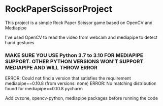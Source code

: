 # RockPaperScissorProject
This project is a simple Rock Paper Scissor game based on OpenCV and Mediapipe

I've used OpenCV to read the video from webcam and mediapipe to detect hand gestures

### MAKE SURE YOU USE Python 3.7 to 3.10 FOR MEDIAPIPE SUPPORT. OTHER PYTHON VERSIONS WON'T SUPPORT MEDIAPIPE AND WILL THROW ERROR
ERROR: Could not find a version that satisfies the requirement mediapipe==0.10.8 (from versions: none) ERROR: No matching distribution found for mediapipe==0.10.8 pycharm

Add cvzone, opencv-python, mediapipe packages before running the code
